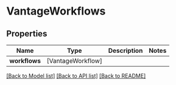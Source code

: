 # VantageWorkflows

## Properties

Name | Type | Description | Notes
------------ | ------------- | ------------- | -------------
**workflows** | [VantageWorkflow] |  | 

[[Back to Model list]](../#documentation-for-models) [[Back to API list]](../#documentation-for-api-endpoints) [[Back to README]](../)


